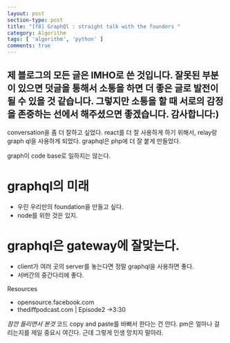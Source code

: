 ```yaml
---
layout: post
section-type: post
title: "[f8] GraphQl : straight talk with the founders "
category: Algorithm
tags: [ 'algorithm', 'python' ]
comments: true
---
```

제 블로그의 모든 글은 IMHO로 쓴 것입니다.
잘못된 부분이 있으면 덧글을 통해서 소통을 하면 더 좋은 글로 발전이 될 수 있을 것 같습니다.
그렇지만 소통을 할 때 서로의 감정을 존중하는 선에서 해주셨으면 좋겠습니다.
감사합니다:)
---

conversation을 좀 더 잘하고 싶었다.
react를 더 잘 사용하게 하기 위해서, relay랑 graph ql을 사용하게 되었다.
graphql은 php에 더 잘 붙게 만들었다.

graph이 code base로 일하지는 않는다.

# graphql의 미래
- 우린 우리만의 foundation을 만들고 싶다.
- node를 위한 것은 있지.

# graphql은 gateway에 잘맞는다.
- client가 여러 곳의 server를 놓는다면 정말 graphql을 사용하면 좋다.
- 서버간의 중간다리에 좋다.


Resources
- opensource.facebook.com
- thediffpodcast.com | Episode2 ->3:30

*잠깐 들리면서 본것*
코드 copy and paste를 바뻐서 한다는 건 안다.
pm은 얼마나 걸리는지를 제일 중요시 여긴다.
근데 그렇게 인생 망치지 말아라.
